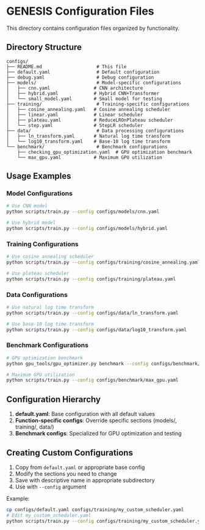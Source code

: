 # GENESIS Configuration Files

This directory contains configuration files organized by functionality.

## Directory Structure

```
configs/
├── README.md                    # This file
├── default.yaml                 # Default configuration
├── debug.yaml                   # Debug configuration
├── models/                      # Model-specific configurations
│   ├── cnn.yaml                # CNN architecture
│   ├── hybrid.yaml             # Hybrid CNN+Transformer
│   └── small_model.yaml        # Small model for testing
├── training/                    # Training-specific configurations
│   ├── cosine_annealing.yaml   # Cosine annealing scheduler
│   ├── linear.yaml             # Linear scheduler
│   ├── plateau.yaml            # ReduceLROnPlateau scheduler
│   └── step.yaml               # StepLR scheduler
├── data/                        # Data processing configurations
│   ├── ln_transform.yaml       # Natural log time transform
│   └── log10_transform.yaml    # Base-10 log time transform
└── benchmark/                   # Benchmark configurations
    ├── checking_gpu_optimization.yaml  # GPU optimization benchmark
    └── max_gpu.yaml            # Maximum GPU utilization
```

## Usage Examples

### Model Configurations
```bash
# Use CNN model
python scripts/train.py --config configs/models/cnn.yaml

# Use hybrid model
python scripts/train.py --config configs/models/hybrid.yaml
```

### Training Configurations
```bash
# Use cosine annealing scheduler
python scripts/train.py --config configs/training/cosine_annealing.yaml

# Use plateau scheduler
python scripts/train.py --config configs/training/plateau.yaml
```

### Data Configurations
```bash
# Use natural log time transform
python scripts/train.py --config configs/data/ln_transform.yaml

# Use base-10 log time transform
python scripts/train.py --config configs/data/log10_transform.yaml
```

### Benchmark Configurations
```bash
# GPU optimization benchmark
python gpu_tools/gpu_optimizer.py benchmark --config configs/benchmark/checking_gpu_optimization.yaml --data-path /path/to/data.h5

# Maximum GPU utilization
python scripts/train.py --config configs/benchmark/max_gpu.yaml
```

## Configuration Hierarchy

1. **default.yaml**: Base configuration with all default values
2. **Function-specific configs**: Override specific sections (models/, training/, data/)
3. **Benchmark configs**: Specialized for GPU optimization and testing

## Creating Custom Configurations

1. Copy from `default.yaml` or appropriate base config
2. Modify the sections you need to change
3. Save with descriptive name in appropriate subdirectory
4. Use with `--config` argument

Example:
```bash
cp configs/default.yaml configs/training/my_custom_scheduler.yaml
# Edit my_custom_scheduler.yaml
python scripts/train.py --config configs/training/my_custom_scheduler.yaml
```
